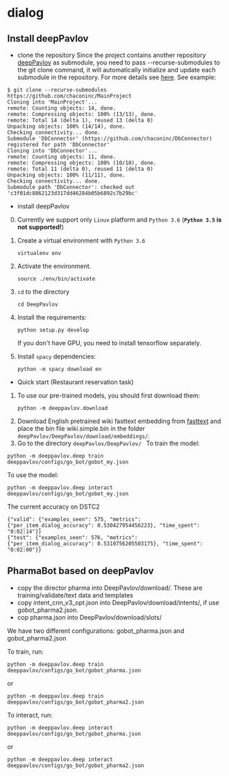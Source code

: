 # dialog

## Install deepPavlov
- clone the repository
Since the project contains another repository [deepPavlov](https://github.com/deepmipt/DeepPavlov) as submodule, you need to pass --recurse-submodules to the git clone command, it will automatically initialize and update each submodule in the repository. For more details see [here](https://git-scm.com/book/en/v2/Git-Tools-Submodules).
See example:
```
$ git clone --recurse-submodules https://github.com/chaconinc/MainProject
Cloning into 'MainProject'...
remote: Counting objects: 14, done.
remote: Compressing objects: 100% (13/13), done.
remote: Total 14 (delta 1), reused 13 (delta 0)
Unpacking objects: 100% (14/14), done.
Checking connectivity... done.
Submodule 'DbConnector' (https://github.com/chaconinc/DbConnector) registered for path 'DbConnector'
Cloning into 'DbConnector'...
remote: Counting objects: 11, done.
remote: Compressing objects: 100% (10/10), done.
remote: Total 11 (delta 0), reused 11 (delta 0)
Unpacking objects: 100% (11/11), done.
Checking connectivity... done.
Submodule path 'DbConnector': checked out 'c3f01dc8862123d317dd46284b05b6892c7b29bc'
```

- install deepPavlov
0. Currently we support only `Linux` platform and `Python 3.6` (**`Python 3.5` is not supported!**)

1. Create a virtual environment with `Python 3.6`
    ```
    virtualenv env
    ```
2. Activate the environment.
    ```
    source ./env/bin/activate
    ```
3. `cd` to the directory
   ```
   cd DeepPavlov
   ```
4. Install the requirements:
    ```
    python setup.py develop
    ```
   If you don't have GPU, you need to install tensorflow separately.
5. Install `spacy` dependencies:
    ```
    python -m spacy download en
    ```

- Quick start (Restaurant reservation task)

1. To use our pre-trained models, you should first download them:
    ```
    python -m deeppavlov.download
    ```
2. Download English pretrained wiki fasttext embedding from [fasttext](https://github.com/facebookresearch/fastText/blob/master/pretrained-vectors.md) and place the bin file wiki.simple.bin in the folder ```deepPavlov/DeepPavlov/download/embeddings/```.
3. Go to the directory ```deepPavlov/DeepPavlov/ ```
To train the model:
```
python -m deeppavlov.deep train deeppavlov/configs/go_bot/gobot_my.json
``` 
To use the model:
```
python -m deeppavlov.deep interact deeppavlov/configs/go_bot/gobot_my.json
```
The current accuracy on DSTC2
```
{"valid": {"examples_seen": 575, "metrics": {"per_item_dialog_accuracy": 0.530427954456223}, "time_spent": "0:02:14"}}
{"test": {"examples_seen": 576, "metrics": {"per_item_dialog_accuracy": 0.5310756205503175}, "time_spent": "0:02:00"}}
```
## PharmaBot based on deepPavlov

- copy the director pharma into DeepPavlov/download/. These are training/validate/text data and templates
- copy intent_cnn_v3_opt.json into DeepPavlov/download/intents/, if use gobot_pharma2.json.
- cop pharma.json into DeepPavlov/download/slots/

We have two different configurations: gobot_pharma.json and gobot_pharma2.json

To train, run:
```
python -m deeppavlov.deep train deeppavlov/configs/go_bot/gobot_pharma.json
```
or 

```
python -m deeppavlov.deep train deeppavlov/configs/go_bot/gobot_pharma2.json
```
To interact, run: 
```
python -m deeppavlov.deep interact deeppavlov/configs/go_bot/gobot_pharma.json
```
or 
```
python -m deeppavlov.deep interact deeppavlov/configs/go_bot/gobot_pharma2.json
```

